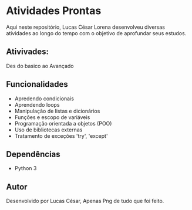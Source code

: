 # Atividades Prontas

Aqui neste repositório, Lucas César Lorena desenvolveu diversas atividades ao longo do tempo com o objetivo de aprofundar seus estudos.


## Ativivades:

Des do basico ao Avançado


## Funcionalidades
- Apredendo condicionais
- Aprendendo loops
- Manipulação de listas e dicionários
- Funções e escopo de variáveis
- Programação orientada a objetos (POO)
- Uso de bibliotecas externas
- Tratamento de exceções 'try', 'except'




## Dependências
- Python 3

## Autor
Desenvolvido por Lucas César, Apenas Png de tudo que foi feito.


